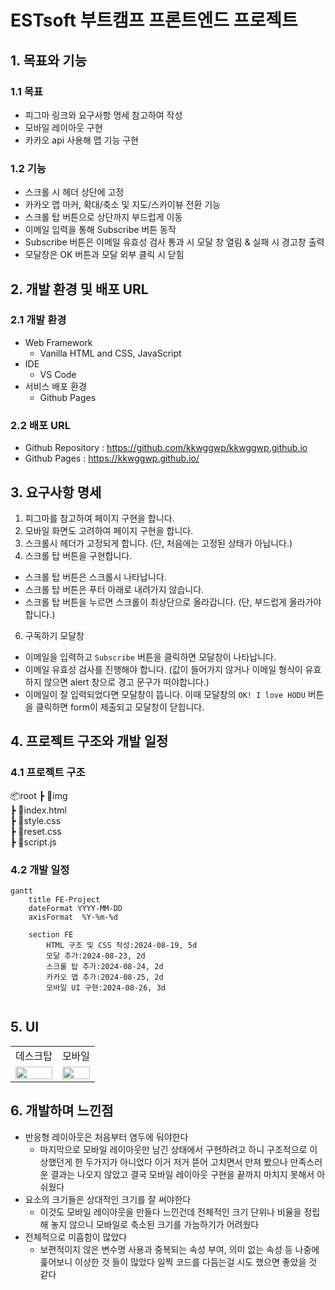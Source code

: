 # ESTsoft 부트캠프 프론트엔드 프로젝트

## 1. 목표와 기능

### 1.1 목표
- 피그마 링크와 요구사항 명세 참고하여 작성
- 모바일 레이아웃 구현
- 카카오 api 사용해 맵 기능 구현

### 1.2 기능
- 스크롤 시 헤더 상단에 고정
- 카카오 맵 마커, 확대/축소 및 지도/스카이뷰 전환 기능
- 스크롤 탑 버튼으로 상단까지 부드럽게 이동
- 이메일 입력을 통해 Subscribe 버튼 동작
- Subscribe 버튼은 이메일 유효성 검사 통과 시 모달 창 열림 & 실패 시 경고창 출력
- 모달창은 OK 버튼과 모달 외부 클릭 시 닫힘

## 2. 개발 환경 및 배포 URL

### 2.1 개발 환경
- Web Framework
  - Vanilla HTML and CSS, JavaScript
- IDE
  - VS Code
- 서비스 배포 환경
  - Github Pages

### 2.2 배포 URL
- Github Repository : https://github.com/kkwggwp/kkwggwp.github.io
- Github Pages : https://kkwggwp.github.io/

## 3. 요구사항 명세
1. 피그마를 참고하여 페이지 구현을 합니다.
2. 모바일 화면도 고려하여 페이지 구현을 합니다.
3. 스크롤시 헤더가 고정되게 합니다. (단, 처음에는 고정된 상태가 아닙니다.)
4. 스크롤 탑 버튼을 구현합니다.
  * 스크롤 탑 버튼은 스크롤시 나타납니다.
  * 스크롤 탑 버튼은 푸터 아래로 내려가지 않습니다.
  * 스크롤 탑 버튼을 누르면 스크롤이 최상단으로 올라갑니다. (단, 부드럽게 올라가야 합니다.)
6. 구독하기 모달창
  * 이메일을 입력하고 `Subscribe` 버튼을 클릭하면 모달창이 나타납니다.
  * 이메일 유효성 검사를 진행해야 합니다. (값이 들어가지 않거나 이메일 형식이 유효하지 않으면 alert 창으로 경고 문구가 떠야합니다.)
  * 이메일이 잘 입력되었다면 모달창이 뜹니다. 이때 모달창의 `OK! I love HODU` 버튼을 클릭하면 form이 제출되고 모달창이 닫힙니다.

## 4. 프로젝트 구조와 개발 일정
### 4.1 프로젝트 구조
📦root
 ┣ 📂img  
 ┣ 📜index.html  
 ┣ 📜style.css  
 ┣ 📜reset.css  
 ┣ 📜script.js  

### 4.2 개발 일정
```mermaid
gantt
    title FE-Project
    dateFormat YYYY-MM-DD
    axisFormat  %Y-%m-%d
    
    section FE
        HTML 구조 및 CSS 작성:2024-08-19, 5d
        모달 추가:2024-08-23, 2d
        스크롤 탑 추가:2024-08-24, 2d
        카카오 맵 추가:2024-08-25, 2d
        모바일 UI 구현:2024-08-26, 3d
       
```    

## 5. UI
<table>
    <tbody>
        <tr>
            <td>데스크탑</td>
            <td>모바일</td>
        </tr>
        <tr>
            <td>
		          <img src="Animation1.gif" width="100%">
            </td>
            <td>
                <img src="Animation2.gif" width="100%">
            </td>
        </tr>
    </tbody>
</table>

## 6. 개발하며 느낀점
- 반응형 레이아웃은 처음부터 염두에 둬야한다
  - 마지막으로 모바일 레이아웃만 남긴 상태에서 구현하려고 하니 구조적으로 이상했던게 한 두가지가 아니었다 이거 저거 뜯어 고치면서 만져 봤으나 만족스러운 결과는 나오지 않았고 결국 모바일 레이아웃 구현을 끝까지 마치지 못해서 아쉬웠다
- 요소의 크기들은 상대적인 크기를 잘 써야한다
  - 이것도 모바일 레이아웃을 만들다 느낀건데 전체적인 크기 단위나 비율을 정립해 놓지 않으니 모바일로 축소된 크기를 가늠하기가 어려웠다
- 전체적으로 미흡함이 많았다
  - 보편적이지 않은 변수명 사용과 중복되는 속성 부여, 의미 없는 속성 등 나중에 훑어보니 이상한 것 들이 많았다 일찍 코드를 다듬는걸 시도 했으면 좋았을 것 같다
